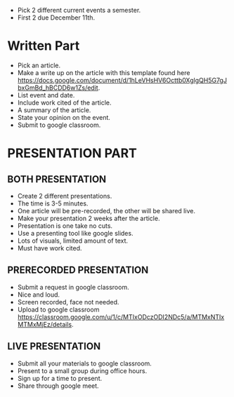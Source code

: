 * Pick 2 different current events a semester.
* First 2 due December 11th.

# Written Part

* Pick an article.
* Make a write up on the article with this template found here https://docs.google.com/document/d/1hLeVHsHV6Octtb0XglgQH5G7gJbxGmBd_hBCDD6w1Zs/edit.
* List event and date.
* Include work cited of the article.
* A summary of the article.
* State your opinion on the event.
* Submit to google classroom.

# PRESENTATION PART

## BOTH PRESENTATION

* Create 2 different presentations.
* The time is 3-5 minutes.
* One article will be pre-recorded, the other will be shared live.
* Make your presentation 2 weeks after the article.
* Presentation is one take no cuts.
* Use a presenting tool like google slides.
* Lots of visuals, limited amount of text.
* Must have work cited.

## PRERECORDED PRESENTATION

* Submit a request in google classroom.
* Nice and loud.
* Screen recorded, face not needed.
* Upload to google classroom https://classroom.google.com/u/1/c/MTIxODczODI2NDc5/a/MTMxNTIxMTMxMjEz/details.

## LIVE PRESENTATION

* Submit all your materials to google classroom.
* Present to a small group during office hours.
* Sign up for a time to present.
* Share through google meet.
